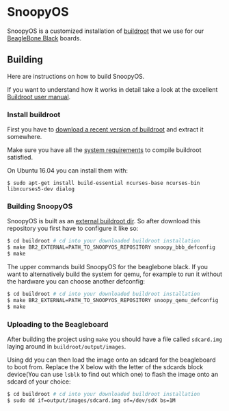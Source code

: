 # SnoopyOS

SnoopyOS is a customized installation of [buildroot](https://buildroot.org/) that we use for our [BeagleBone Black](https://beagleboard.org/black) boards.

## Building

Here are instructions on how to build SnoopyOS.

If you want to understand how it works in detail take a look at the excellent
[Buildroot user manual](https://buildroot.org/downloads/manual/manual.html).

### Install buildroot

First you have to [download a recent version of buildroot](https://buildroot.org/download.html) and extract it somewhere.

Make sure you have all the
[system requirements](https://buildroot.org/downloads/manual/manual.html#requirement) to compile buildroot satisfied.

On Ubuntu 16.04 you can install them with:

	$ sudo apt-get install build-essential ncurses-base ncurses-bin libncurses5-dev dialog

### Building SnoopyOS

SnoopyOS is built as an [external buildroot dir](https://buildroot.org/downloads/manual/manual.html#outside-br-custom).
So after download this repository you first have to configure it like so:

```sh
$ cd buildroot # cd into your downloaded buildroot installation
$ make BR2_EXTERNAL=PATH_TO_SNOOPYOS_REPOSITORY snoopy_bbb_defconfig
$ make
```

The upper commands build SnoopyOS for the beaglebone black.
If you want to alternatively build the system for qemu, for example
to run it without the hardware you can choose another defconfig:

```sh
$ cd buildroot # cd into your downloaded buildroot installation
$ make BR2_EXTERNAL=PATH_TO_SNOOPYOS_REPOSITORY snoopy_qemu_defconfig
$ make
```

### Uploading to the Beagleboard

After building the project using `make` you should have a file
called `sdcard.img` laying around in `buildroot/output/images`.

Using dd you can then load the image onto an sdcard for the beagleboard
to boot from. Replace the X below with the letter of the sdcards
block device(You can use `lsblk` to find out which one) to flash
the image onto an sdcard of your choice:

```sh
$ cd buildroot # cd into your downloaded buildroot installation
$ sudo dd if=output/images/sdcard.img of=/dev/sdX bs=1M
```
